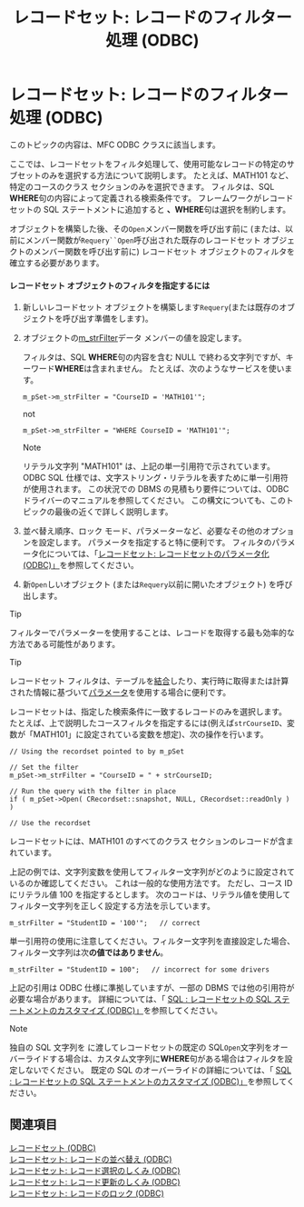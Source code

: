 ﻿---
title: 'レコードセット: レコードのフィルター処理 (ODBC)'
ms.date: 11/04/2016
helpviewer_keywords:
- data [MFC], filtering
- recordsets [C++], filtering
- filtering recordsets
- ODBC recordsets [C++], filtering records
- filters [C++], recordset object
ms.assetid: 5c075f37-c837-464d-90c1-d028a9d1c175
ms.openlocfilehash: 56b8c4f52ec294f58a760e1309d32aa81286ddec
ms.sourcegitcommit: c123cc76bb2b6c5cde6f4c425ece420ac733bf70
ms.translationtype: MT
ms.contentlocale: ja-JP
ms.lasthandoff: 04/14/2020
ms.locfileid: "81367012"
---
# <a name="recordset-filtering-records-odbc"></a>レコードセット: レコードのフィルター処理 (ODBC)

このトピックの内容は、MFC ODBC クラスに該当します。

ここでは、レコードセットをフィルタ処理して、使用可能なレコードの特定のサブセットのみを選択する方法について説明します。 たとえば、MATH101 など、特定のコースのクラス セクションのみを選択できます。 フィルタは、SQL **WHERE**句の内容によって定義される検索条件です。 フレームワークがレコードセットの SQL ステートメントに追加すると **、WHERE**句は選択を制約します。

オブジェクトを構築した後、その`Open`メンバー関数を呼び出す前に (または、以前にメンバー関数が`Requery``Open`呼び出された既存のレコードセット オブジェクトのメンバー関数を呼び出す前に) レコードセット オブジェクトのフィルタを確立する必要があります。

#### <a name="to-specify-a-filter-for-a-recordset-object"></a>レコードセット オブジェクトのフィルタを指定するには

1. 新しいレコードセット オブジェクトを構築します`Requery`(または既存のオブジェクトを呼び出す準備をします)。

1. オブジェクトの[m_strFilter](../../mfc/reference/crecordset-class.md#m_strfilter)データ メンバーの値を設定します。

   フィルタは、SQL **WHERE**句の内容を含む NULL で終わる文字列ですが、キーワード**WHERE**は含まれません。 たとえば、次のようなサービスを使います。

    ```
    m_pSet->m_strFilter = "CourseID = 'MATH101'";
    ```

   not

    ```
    m_pSet->m_strFilter = "WHERE CourseID = 'MATH101'";
    ```

    > [!NOTE]
    >  リテラル文字列 "MATH101" は、上記の単一引用符で示されています。 ODBC SQL 仕様では、文字ストリング・リテラルを表すために単一引用符が使用されます。 この状況での DBMS の見積もり要件については、ODBC ドライバーのマニュアルを参照してください。 この構文についても、このトピックの最後の近くで詳しく説明します。

1. 並べ替え順序、ロック モード、パラメーターなど、必要なその他のオプションを設定します。 パラメータを指定すると特に便利です。 フィルタのパラメータ化については、「[レコードセット: レコードセットのパラメータ化 (ODBC)」](../../data/odbc/recordset-parameterizing-a-recordset-odbc.md)を参照してください。

1. 新`Open`しいオブジェクト (または`Requery`以前に開いたオブジェクト) を呼び出します。

> [!TIP]
> フィルターでパラメーターを使用することは、レコードを取得する最も効率的な方法である可能性があります。

> [!TIP]
> レコードセット フィルタは、テーブルを[結合](../../data/odbc/recordset-performing-a-join-odbc.md)したり、実行時に取得または計算された情報に基づいて[パラメータ](../../data/odbc/recordset-parameterizing-a-recordset-odbc.md)を使用する場合に便利です。

レコードセットは、指定した検索条件に一致するレコードのみを選択します。 たとえば、上で説明したコースフィルタを指定するには(例えば`strCourseID`、変数が「MATH101」に設定されている変数を想定)、次の操作を行います。

```
// Using the recordset pointed to by m_pSet

// Set the filter
m_pSet->m_strFilter = "CourseID = " + strCourseID;

// Run the query with the filter in place
if ( m_pSet->Open( CRecordset::snapshot, NULL, CRecordset::readOnly ) )

// Use the recordset
```

レコードセットには、MATH101 のすべてのクラス セクションのレコードが含まれています。

上記の例では、文字列変数を使用してフィルター文字列がどのように設定されているのか確認してください。 これは一般的な使用方法です。 ただし、コース ID にリテラル値 100 を指定するとします。 次のコードは、リテラル値を使用してフィルター文字列を正しく設定する方法を示しています。

```
m_strFilter = "StudentID = '100'";   // correct
```

単一引用符の使用に注意してください。フィルター文字列を直接設定した場合、フィルター文字列は次**の値ではありません**。

```
m_strFilter = "StudentID = 100";   // incorrect for some drivers
```

上記の引用は ODBC 仕様に準拠していますが、一部の DBMS では他の引用符が必要な場合があります。 詳細については、「 [SQL : レコードセットの SQL ステートメントのカスタマイズ (ODBC)」](../../data/odbc/sql-customizing-your-recordsets-sql-statement-odbc.md)を参照してください。

> [!NOTE]
> 独自の SQL 文字列を に渡してレコードセットの既定の SQL`Open`文字列をオーバーライドする場合は、カスタム文字列に**WHERE**句がある場合はフィルタを設定しないでください。 既定の SQL のオーバーライドの詳細については、「 [SQL : レコードセットの SQL ステートメントのカスタマイズ (ODBC)」](../../data/odbc/sql-customizing-your-recordsets-sql-statement-odbc.md)を参照してください。

## <a name="see-also"></a>関連項目

[レコードセット (ODBC)](../../data/odbc/recordset-odbc.md)<br/>
[レコードセット: レコードの並べ替え (ODBC)](../../data/odbc/recordset-sorting-records-odbc.md)<br/>
[レコードセット: レコード選択のしくみ (ODBC)](../../data/odbc/recordset-how-recordsets-select-records-odbc.md)<br/>
[レコードセット: レコード更新のしくみ (ODBC)](../../data/odbc/recordset-how-recordsets-update-records-odbc.md)<br/>
[レコードセット: レコードのロック (ODBC)](../../data/odbc/recordset-locking-records-odbc.md)
